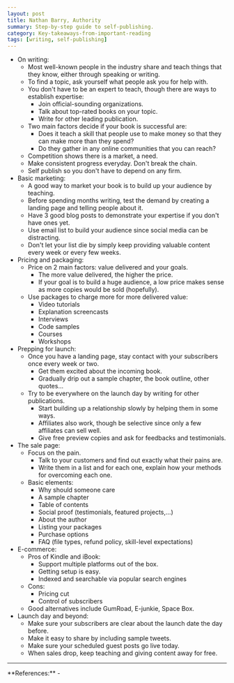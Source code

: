 ```yaml
---
layout: post
title: Nathan Barry, Authority
summary: Step-by-step guide to self-publishing.
category: Key-takeaways-from-important-reading
tags: [writing, self-publishing]
---
```


- On writing:
  - Most well-known people in the industry share and teach things that they know, either through speaking or writing.
  - To find a topic, ask yourself what people ask you for help with.
  - You don't have to be an expert to teach, though there are ways to establish expertise:
    - Join official-sounding organizations.
    - Talk about top-rated books on your topic.
    - Write for other leading publication.
  - Two main factors decide if your book is successful are:
    - Does it teach a skill that people use to make money so that they can make more than they spend?
    - Do they gather in any online communities that you can reach?
  - Competition shows there is a market, a need.
  - Make consistent progress everyday. Don't break the chain.
  - Self publish so you don't have to depend on any firm.
- Basic marketing:
  - A good way to market your book is to build up your audience by teaching.
  - Before spending months writing, test the demand by creating a landing page and telling people about it.
  - Have 3 good blog posts to demonstrate your expertise if you don't have ones yet.
  - Use email list to build your audience since social media can be distracting.
  - Don't let your list die by simply keep providing valuable content every week or every few weeks.
- Pricing and packaging:
  - Price on 2 main factors: value delivered and your goals.
    - The more value delivered, the higher the price.
    - If your goal is to build a huge audience, a low price makes sense as more copies would be sold (hopefully).
  - Use packages to charge more for more delivered value:
    - Video tutorials
    - Explanation screencasts
    - Interviews
    - Code samples
    - Courses
    - Workshops
- Prepping for launch:
  - Once you have a landing page, stay contact with your subscribers once every week or two.
    - Get them excited about the incoming book.
    - Gradually drip out a sample chapter, the book outline, other quotes...
  - Try to be everywhere on the launch day by writing for other publications.
    - Start building up a relationship slowly by helping them in some ways.
    - Affiliates also work, though be selective since only a few affiliates can sell well.
    - Give free preview copies and ask for feedbacks and testimonials.
- The sale page:
  - Focus on the pain.
    - Talk to your customers and find out exactly what their pains are.
    - Write them in a list and for each one, explain how your methods for overcoming each one.
  - Basic elements:
    - Why should someone care
    - A sample chapter
    - Table of contents
    - Social proof (testimonials, featured projects,...)
    - About the author
    - Listing your packages
    - Purchase options
    - FAQ (file types, refund policy, skill-level expectations)
- E-commerce:
  - Pros of Kindle and iBook:
    - Support multiple platforms out of the box.
    - Getting setup is easy.
    - Indexed and searchable via popular search engines
  - Cons:
    - Pricing cut
    - Control of subscribers
  - Good alternatives include GumRoad, E-junkie, Space Box.
- Launch day and beyond:
  - Make sure your subscribers are clear about the launch date the day before.
  - Make it easy to share by including sample tweets.
  - Make sure your scheduled guest posts go live today.
  - When sales drop, keep teaching and giving content away for free.

<hr>
**References:**
- <https://nathanbarry.com/authority/>
